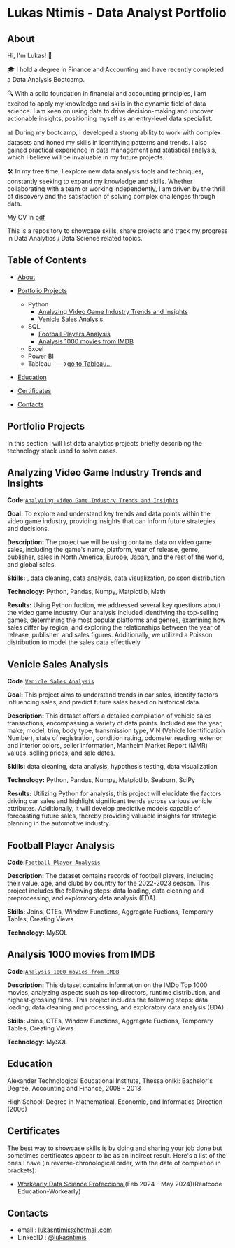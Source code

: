# Lukas Ntimis - Data Analyst Portfolio
## About

Hi, I'm Lukas! 👋

🎓 I hold a degree in Finance and Accounting and have recently completed a Data Analysis Bootcamp.

🔍 With a solid foundation in financial and accounting principles, I am excited to apply my knowledge and skills in the dynamic field of data science. I am keen on using data to drive decision-making and uncover actionable insights, positioning myself as an entry-level data specialist.

📊 During my bootcamp, I developed a strong ability to work with complex datasets and honed my skills in identifying patterns and trends. I also gained practical experience in data management and statistical analysis, which I believe will be invaluable in my future projects.

🛠️ In my free time, I explore new data analysis tools and techniques, constantly seeking to expand my knowledge and skills. Whether collaborating with a team or working independently, I am driven by the thrill of discovery and the satisfaction of solving complex challenges through data.

My CV in [pdf](https://github.com/lukasntimis/Data-Analysis-Portfolio/blob/main/Professional%20CV%20Lukas%20Ntimis.pdf)

This is a repository to showcase skills, share projects and track my progress in Data Analytics / Data Science related topics.

## Table of Contents
  - [About](https://github.com/lukasntimis/portfolio/edit/main/README.md#about)
  - [Portfolio Projects](https://github.com/lukasntimis/portfolio/edit/main/README.md#portfolio-projects)
    - Python
      - [Analyzing Video Game Industry Trends and Insights](https://github.com/lukasntimis/Data-Analysis-Portfolio#Analyzing-Video-Game-Industry-Trends-Insights)
      - [Venicle Sales Analysis](https://github.com/lukasntimis/Data-Analysis-Portfolio#Venicle-Sales-Analysis)
    - SQL
      - [Football Players Analysis](https://github.com/lukasntimis/Data-Analysis-Portfolio#Football-Player-Analysis)
      - [Analysis 1000 movies from IMDB](https://github.com/lukasntimis/Data-Analysis-Portfolio#Football-Player-Analysis#Analysis-1000-movies-from-IMDB)
    - Excel
    - Power BI
    - Tableau--->[go to Tableau...](https://public.tableau.com/app/profile/loukas.ntimis/)

  - [Education](https://github.com/lukasntimis/portfolio/blob/main/README.md#education) 
  - [Certificates](https://github.com/lukasntimis/portfolio/blob/main/README.md#certificates)
  - [Contacts](https://github.com/lukasntimis/portfolio/blob/main/README.md#contacts)

## Portfolio Projects
In this section I will list data analytics projects briefly describing the technology stack used to solve cases.

## Analyzing Video Game Industry Trends and Insights
**Code:**[`Analyzing Video Game Industry Trends and Insights`](https://github.com/lukasntimis/MyProjects/blob/main/Analyzing%20Video%20Game%20Industry%20Trends%20and%20Insights%20%20(1).ipynb)

**Goal:** To explore and understand key trends and data points within the video game industry, providing insights that can inform future strategies and decisions.

**Description:** The project we will be using contains data on video game sales, including the game's name, platform, year of release, genre, publisher, sales in North America, Europe, Japan, and the rest of the world, and global sales.

**Skills:** , data cleaning, data analysis, data visualization, poisson distribution

**Technology:** Python, Pandas, Numpy, Matplotlib, Math

**Results:** Using Python fuction, we addressed several key questions about the video game industry. Our analysis included identifying the top-selling games, determining the most popular platforms and genres, examining how sales differ by region, and exploring the relationships between the year of release, publisher, and sales figures. Additionally, we utilized a Poisson distribution to model the sales data effectively


## Venicle Sales Analysis

**Code:**[`Venicle Sales Analysis`](https://github.com/lukasntimis/MyProjects/blob/main/Venicle%20Sales%20Analysis.ipynb)

**Goal:** This project aims to understand trends in car sales, identify factors influencing sales, and predict future sales based on historical data.

**Description:** This dataset offers a detailed compilation of vehicle sales transactions, encompassing a variety of data points. Included are the year, make, model, trim, body type, transmission type, VIN (Vehicle Identification Number), state of registration, condition rating, odometer reading, exterior and interior colors, seller information, Manheim Market Report (MMR) values, selling prices, and sale dates.

**Skills:** data cleaning, data analysis, hypothesis testing, data visualization

**Technology:** Python, Pandas, Numpy, Matplotlib, Seaborn, SciPy

**Results:** Utilizing Python for analysis, this project will elucidate the factors driving car sales and highlight significant trends across various vehicle attributes. Additionally, it will develop predictive models capable of forecasting future sales, thereby providing valuable insights for strategic planning in the automotive industry.


## Football Player Analysis

**Code:**[`Football Player Analysis`](https://github.com/lukasntimis/MyProjects/blob/main/FootballPlayerAnalysis2022.sql)

**Description:** The dataset contains records of football players, including their value, age, and clubs by country for the 2022-2023 season. This project includes the following steps: data loading, data cleaning and preprocessing, and exploratory data analysis (EDA).

**Skills:** Joins, CTEs, Window Functions, Aggregate Fuctions, Temporary Tables, Creating Views

**Technology:** MySQL


## Analysis 1000 movies from IMDB 

**Code:**[`Analysis 1000 movies from IMDB`](https://github.com/lukasntimis/MyProjects/blob/main/movieproject.sql)

**Description:** This dataset contains information on the IMDb Top 1000 movies, analyzing aspects such as top directors, runtime distribution, and highest-grossing films. This project includes the following steps: data loading, data cleaning and processing, and exploratory data analysis (EDA).

**Skills:** Joins, CTEs, Window Functions, Aggregate Fuctions, Temporary Tables, Creating Views

**Technology:** MySQL


## Education 
Alexander Technological Educational Institute, Thessaloniki:
Bachelor's Degree, Accounting and Finance,
2008 - 2013

High School: Degree in Mathematical, Economic, and Informatics Direction (2006)


## Certificates 
The best way to showcase skills is by doing and sharing your job done but sometimes certificates appear to be as an indirect result. Here's a list of the ones I have (in reverse-chronological order, with the date of completion in brackets):
 - [Workearly Data Science Profeccional](https://www.credly.com/badges/8b9e18a0-d1df-4bd0-bf7c-740b8b8db2bd)(Feb 2024 - May 2024)(Reatcode Education-Workearly)

## Contacts
  - email : lukasntimis@hotmail.com
  - LinkedID : [@lukasntimis](https://www.linkedin.com/in/loukas-ntimis-2b9a032a6/)




